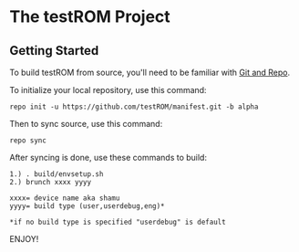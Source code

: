 
The testROM Project
=====================

Getting Started
---------------

To build testROM from source, you'll need to be familiar with
[Git and Repo](http://source.android.com/source/developing.html).


To initialize your local repository, use this command:

	repo init -u https://github.com/testROM/manifest.git -b alpha

Then to sync source, use this command:

	repo sync

After syncing is done, use these commands to build:

    1.) . build/envsetup.sh
    2.) brunch xxxx yyyy
    
    xxxx= device name aka shamu
    yyyy= build type (user,userdebug,eng)*

    *if no build type is specified "userdebug" is default

ENJOY!
